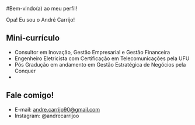 #Bem-vindo(a) ao meu perfil!

Opa! Eu sou o André Carrijo!

## Mini-currículo

- Consultor em Inovação, Gestão Empresarial e Gestão Financeira
- Engenheiro Eletricista com Certificação em Telecomunicações pela UFU
- Pós Gradução em andamento em Gestão Estratégica de Negócios pela Conquer
- 

## Fale comigo!
- E-mail: andre.carrijo90@gmail.com
- Instagram: @andrecarrijoo
